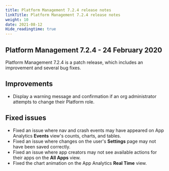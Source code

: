 ```yaml
---
title: Platform Management 7.2.4 release notes
linkTitle: Platform Management 7.2.4 release notes
weight: 10
date: 2021-08-12
Hide_readingtime: true
---
```


## Platform Management 7.2.4 - 24 February 2020

Platform Management 7.2.4 is a patch release, which includes an improvement and several bug fixes.

## Improvements

* Display a warning message and confirmation if an org administrator attempts to change their Platform role.

## Fixed issues

* Fixed an issue where nav and crash events may have appeared on App Analytics **Events** view's counts, charts, and tables.
* Fixed an issue where changes on the user's **Settings** page may not have been saved correctly.
* Fixed an issue where app creators may not see available actions for their apps on the **All Apps** view.
* Fixed the chart animation on the App Analytics **Real Time** view.
